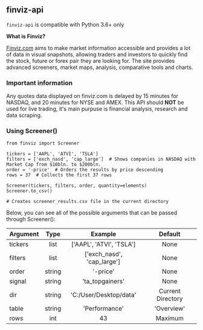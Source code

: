 ## finviz-api

`finviz-api` is compatible with Python 3.6+ only 

**What is Finviz?**

[Finviz.com](http://www.finviz.com) aims to make market information accessible and provides a lot of data in visual snapshots, allowing traders and investors to quickly find the stock, future or forex pair they are looking for. The site provides advanced screeners, market maps, analysis, comparative tools and charts.

### Important information

Any quotes data displayed on finviz.com is delayed by 15 minutes for NASDAQ, and 20 minutes for NYSE and AMEX. This API should **NOT** be used for live trading, it's main purpuse is financial analysis, research and data scraping.

### Using Screener()

    from finviz import Screener
    
    tickers = ['AAPL', 'ATVI', 'TSLA']
    filters = ['exch_nasd', 'cap_large']  # Shows companies in NASDAQ with Market Cap from $10bln. to $200bln.
    order = '-price'  # Orders the results by price descending
    rows = 37  # Collects the first 37 rows
    
    Screener(tickers, filters, order, quantity=elements)
    Screener.to_csv()
    
    # Creates screener_results.csv file in the current directory

Below, you can see all of the possible arguments that can be passed through Screener():

| Argument | Type | Example | Default |
| :---         |     :---:      |     :---:     |     :---:     |
| tickers  | list | ['AAPL', 'ATVI', 'TSLA']  | None |
| filters | list | ['exch_nasd', 'cap_large']  | None |
| order | string | '-price' | None |
| signal | string | 'ta_topgainers' | None |
| dir | string | 'C:/User/Desktop/data' | Current Directory |
| table | string | 'Performance' | 'Overview' |
| rows | int | 43 | Maximum |
